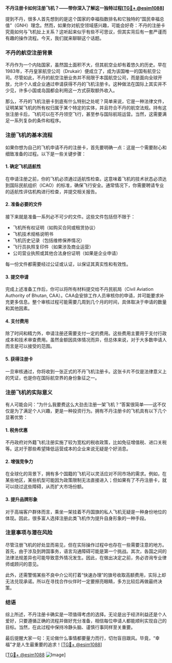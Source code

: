 **不丹注册卡如何注册飞机？——带你深入了解这一独特过程[[TG💪+ @esim1088](https://t.me/s/esim1088)]**

提到不丹，很多人首先想到的是这个国家的幸福指数排名和它独特的“国民幸福总值”（GNH）理念。然而，如果你对航空领域感兴趣，可能会好奇：不丹的注册卡究竟如何与飞机扯上关系？这听起来似乎有些不可思议，但其实背后有一套严谨而有趣的操作流程。今天，我们就来聊聊这个话题。

### 不丹的航空注册背景

不丹作为一个内陆国家，虽然国土面积不大，但其航空业却有着悠久的历史。早在1983年，不丹皇家航空公司（Drukair）便成立了，成为该国唯一的国有航空公司。尽管如此，不丹的航空注册业务并不局限于本国航空公司，而是面向全球开放，允许个人或企业通过申请获得不丹的飞机注册卡。这种做法在国际上其实并不少见，许多小国或岛国都会利用这一方式获取额外收入。

那么，不丹的飞机注册卡到底有什么特别之处呢？简单来说，它是一种法律文件，证明某架飞机的所有权归属于某个特定的实体，并且符合不丹的航空法规。持有这张注册卡后，飞机可以在不丹领空飞行，甚至参与国际航班运营。当然，这需要满足一系列复杂的条件和程序。

### 注册飞机的基本流程

如果你想为自己的飞机申请不丹的注册卡，首先要明确一点：这是一个需要耐心和细致准备的过程。以下是一些关键步骤：

#### 1. 确定飞机适航性
在申请注册之前，你的飞机必须通过适航性检查。这意味着飞机的技术状态必须达到国际民航组织（ICAO）的标准，确保飞行安全。通常情况下，你需要聘请专业的适航性评估机构进行检查，并提交相关报告。

#### 2. 准备必要的文件
接下来就是准备一系列必不可少的文件。这些文件包括但不限于：
- 飞机所有权证明（如购买合同或租赁协议）
- 飞机技术规格说明书
- 飞机历史记录（包括维修保养情况）
- 飞行员执照复印件（如果涉及商业运营）
- 公司营业执照或其他合法身份证明（如果是企业申请）

每一份文件都需要经过公证或认证，以保证其真实性和有效性。

#### 3. 提交申请
完成上述准备工作后，你可以将所有材料提交给不丹民航局（Civil Aviation Authority of Bhutan, CAA）。CAA会安排工作人员审核你的申请，并可能要求补充更多信息。整个审核过程可能需要几周到几个月的时间，具体取决于申请的数量和其他因素。

#### 4. 支付费用
除了时间和精力外，申请注册还需要支付一定的费用。这些费用主要用于支付行政成本和技术审查费用。虽然金额因具体情况而异，但总体来说，对于大多数申请人而言是可以接受的范围。

#### 5. 获得注册卡
一旦审核通过，你将收到一张正式的不丹飞机注册卡。这张卡片不仅是法律意义上的凭证，也是你在国际航空界的身份象征之一。

### 注册飞机的实际意义

有人可能会问：“为什么我要费这么大劲去注册一架飞机？”答案很简单——这不仅仅是为了满足个人兴趣，更是一种投资行为。拥有不丹注册卡的飞机具有以下几个显著优势：

#### 1. 税务优惠
不丹政府对外籍飞机注册实施了较为宽松的税收政策，比如免征增值税、进口关税等。这对于那些希望降低运营成本的企业来说无疑是个好消息。

#### 2. 增强竞争力
在全球化的背景下，拥有多个国籍的飞机可以灵活应对不同市场的需求。例如，在某些地区，某些机型可能因为政策限制无法直接进入；但如果有了不丹注册卡，就可以绕过这些障碍，从而扩大市场份额。

#### 3. 提升品牌形象
对于高端客户群体而言，乘坐一架挂着不丹国旗的私人飞机无疑是一种身份地位的体现。因此，很多富人选择注册此类飞机作为提升自身形象的一种手段。

### 注意事项与潜在风险

尽管注册飞机的好处显而易见，但在实际操作过程中也存在一些需要注意的地方。首先，由于涉及到跨国事务，语言沟通障碍可能是第一个挑战。其次，各国之间的法律法规差异也可能导致意外情况发生。因此，在做出决定之前，务必咨询专业律师或顾问的意见。

此外，还需警惕某些不良中介公司打着“快速办理”的旗号收取高额费用，实际上却无法兑现承诺。所以在寻找合作伙伴时一定要擦亮眼睛，多方比较后再做最终决策。

### 结语

综上所述，不丹注册卡确实是一项值得考虑的选择。无论是出于经济利益还是个人爱好，只要遵循正确的流程并做好充分准备，相信每位申请人都能顺利实现自己的目标。当然，在此过程中保持冷静头脑、谨慎行事同样至关重要。

最后提醒大家一句：无论做什么事情都要量力而行，切勿盲目跟风。毕竟，“幸福”才是人生最重要的追求！[[TG💪+ @esim1088](https://t.me/s/esim1088)] 

[[TG💪+ @esim1088](https://t.me/s/esim1088) ![Image](https://i.postimg.cc/4NQfJmqS/Snipaste-2025-05-13-00-14-12.png)]
